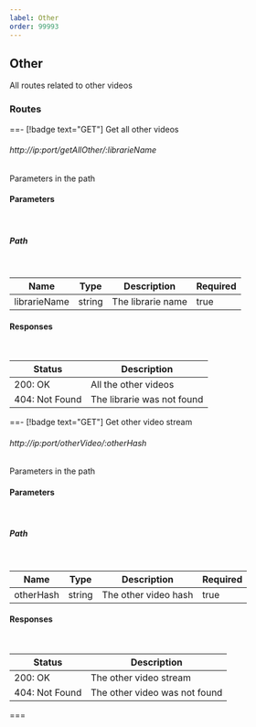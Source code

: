```yaml
---
label: Other
order: 99993
---
```


## Other

All routes related to other videos

### Routes

==- [!badge text="GET"] Get all other videos

###### http://ip:port/getAllOther/:librarieName

Parameters in the path

#### Parameters
<br>

##### Path
<br>

| Name | Type | Description | Required |
| ---- | ---- | ----------- | -------- |
| librarieName | string | The librarie name | true |

#### Responses
<br>

| Status | Description |
| ------ | ----------- |
| 200: OK | All the other videos |
| 404: Not Found | The librarie was not found |

==- [!badge text="GET"] Get other video stream

###### http://ip:port/otherVideo/:otherHash

Parameters in the path

#### Parameters
<br>

##### Path
<br>

| Name | Type | Description | Required |
| ---- | ---- | ----------- | -------- |
| otherHash | string | The other video hash | true |

#### Responses
<br>

| Status | Description |
| ------ | ----------- |
| 200: OK | The other video stream |
| 404: Not Found | The other video was not found |

===